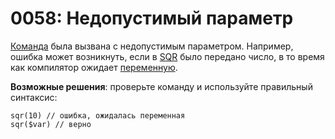 # 0058: Недопустимый параметр

[Команда](../../coding/built-in-commands.md) была вызвана с недопустимым параметром. Например, ошибка может возникнуть, если в [SQR](../../coding/built-in-commands.md#sqr) было передано число, в то время как компилятор ожидает [переменную](../../coding/variables.md).

**Возможные решения**: проверьте команду и используйте правильный синтаксис:

```text
sqr(10) // ошибка, ожидалась переменная
sqr($var) // верно
```

